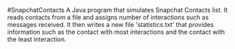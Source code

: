 #SnapchatContacts
A Java program that simulates Snapchat Contacts list. It reads contacts from a file and assigns number of interactions such as messages received.
It then writes a new file 'statistics.txt' that provides information such as the contact with most interactions and the contact with the least interaction.
